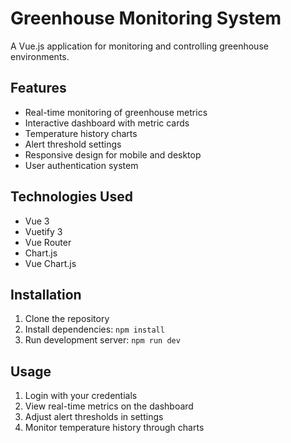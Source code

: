 # Greenhouse Monitoring System

A Vue.js application for monitoring and controlling greenhouse environments.

## Features

- Real-time monitoring of greenhouse metrics
- Interactive dashboard with metric cards
- Temperature history charts
- Alert threshold settings
- Responsive design for mobile and desktop
- User authentication system

## Technologies Used

- Vue 3
- Vuetify 3
- Vue Router
- Chart.js
- Vue Chart.js

## Installation

1. Clone the repository
2. Install dependencies:
```npm install```
3. Run development server:
```npm run dev```

## Usage

1. Login with your credentials
2. View real-time metrics on the dashboard
3. Adjust alert thresholds in settings
4. Monitor temperature history through charts
